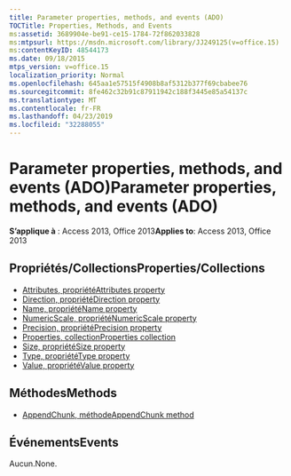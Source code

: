 ```yaml
---
title: Parameter properties, methods, and events (ADO)
TOCTitle: Properties, Methods, and Events
ms:assetid: 3689904e-be91-ce15-1784-72f862033828
ms:mtpsurl: https://msdn.microsoft.com/library/JJ249125(v=office.15)
ms:contentKeyID: 48544173
ms.date: 09/18/2015
mtps_version: v=office.15
localization_priority: Normal
ms.openlocfilehash: 645aa1e57515f4908b8af5312b377f69cbabee76
ms.sourcegitcommit: 8fe462c32b91c87911942c188f3445e85a54137c
ms.translationtype: MT
ms.contentlocale: fr-FR
ms.lasthandoff: 04/23/2019
ms.locfileid: "32288055"
---
```

# <a name="parameter-properties-methods-and-events-ado"></a><span data-ttu-id="c4b93-102">Parameter properties, methods, and events (ADO)</span><span class="sxs-lookup"><span data-stu-id="c4b93-102">Parameter properties, methods, and events (ADO)</span></span>

<span data-ttu-id="c4b93-103">**S’applique à** : Access 2013, Office 2013</span><span class="sxs-lookup"><span data-stu-id="c4b93-103">**Applies to**: Access 2013, Office 2013</span></span>

## <a name="propertiescollections"></a><span data-ttu-id="c4b93-104">Propriétés/Collections</span><span class="sxs-lookup"><span data-stu-id="c4b93-104">Properties/Collections</span></span>

- [<span data-ttu-id="c4b93-105">Attributes, propriété</span><span class="sxs-lookup"><span data-stu-id="c4b93-105">Attributes property</span></span>](attributes-property-ado.md)
- [<span data-ttu-id="c4b93-106">Direction, propriété</span><span class="sxs-lookup"><span data-stu-id="c4b93-106">Direction property</span></span>](direction-property-ado.md)
- [<span data-ttu-id="c4b93-107">Name, propriété</span><span class="sxs-lookup"><span data-stu-id="c4b93-107">Name property</span></span>](name-property-ado.md)
- [<span data-ttu-id="c4b93-108">NumericScale, propriété</span><span class="sxs-lookup"><span data-stu-id="c4b93-108">NumericScale property</span></span>](numericscale-property-ado.md)
- [<span data-ttu-id="c4b93-109">Precision, propriété</span><span class="sxs-lookup"><span data-stu-id="c4b93-109">Precision property</span></span>](precision-property-ado.md)
- [<span data-ttu-id="c4b93-110">Properties, collection</span><span class="sxs-lookup"><span data-stu-id="c4b93-110">Properties collection</span></span>](properties-collection-ado.md)
- [<span data-ttu-id="c4b93-111">Size, propriété</span><span class="sxs-lookup"><span data-stu-id="c4b93-111">Size property</span></span>](size-property-ado.md)
- [<span data-ttu-id="c4b93-112">Type, propriété</span><span class="sxs-lookup"><span data-stu-id="c4b93-112">Type property</span></span>](type-property-ado.md)
- [<span data-ttu-id="c4b93-113">Value, propriété</span><span class="sxs-lookup"><span data-stu-id="c4b93-113">Value property</span></span>](value-property-ado.md)


## <a name="methods"></a><span data-ttu-id="c4b93-114">Méthodes</span><span class="sxs-lookup"><span data-stu-id="c4b93-114">Methods</span></span>

- [<span data-ttu-id="c4b93-115">AppendChunk, méthode</span><span class="sxs-lookup"><span data-stu-id="c4b93-115">AppendChunk method</span></span>](appendchunk-method-ado.md)

## <a name="events"></a><span data-ttu-id="c4b93-116">Événements</span><span class="sxs-lookup"><span data-stu-id="c4b93-116">Events</span></span>

<span data-ttu-id="c4b93-117">Aucun.</span><span class="sxs-lookup"><span data-stu-id="c4b93-117">None.</span></span>

